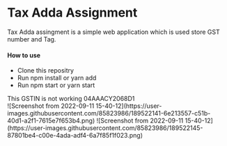<div>
      <h1>Tax Adda Assignment</h1>
      <p>
        Tax Adda assingment is a simple web application which is used store GST number and Tag.
      </p>
      <section>
        <h4>How to use</h4>
        <p>
          <ul>
            <li>Clone this repositry</li>
            <li>Run npm install or yarn add</li>
            <li>Run npm start or yarn start</li>
          </ul>
        </p>
      </section>
      <section>
        This GSTIN is not working 04AAACY2068D1
      </section>
      <section>
      ![Screenshot from 2022-09-11 15-40-12](https://user-images.githubusercontent.com/85823986/189522141-6e213557-c51b-40d1-a2f1-7615e7f653b4.png)
      ![Screenshot from 2022-09-11 15-40-12](https://user-images.githubusercontent.com/85823986/189522145-87801be4-c00e-4ada-adf4-6a7f85f1f023.png)
      </section>
    </div>
